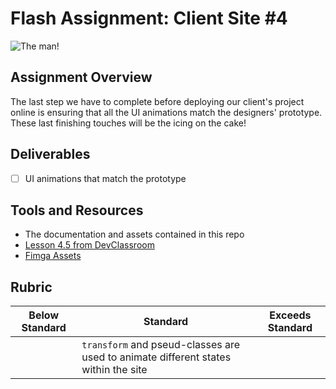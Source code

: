 # Flash Assignment: Client Site #4

![The man!](https://media.giphy.com/media/aMzFQ7nULrguA/giphy.gif)

## Assignment Overview

The last step we have to complete before deploying our client's project online is ensuring that all the UI animations match the designers' prototype. These last finishing touches will be the icing on the cake!

## Deliverables 

 - [ ] UI animations that match the prototype <br />

 
## Tools and Resources
- The documentation and assets contained in this repo
- [Lesson 4.5 from DevClassroom](https://www.devclassroom.dev/lessons/states-and-animation-with-css)
- [Fimga Assets](https://figma.com)

## Rubric
| Below Standard  | Standard                                                                                        | Exceeds Standard |
| -------------   | -------------                                                                                   | -------------    |
|                 | `transform` and pseud-classes are used to animate different states within the site              |                  |







